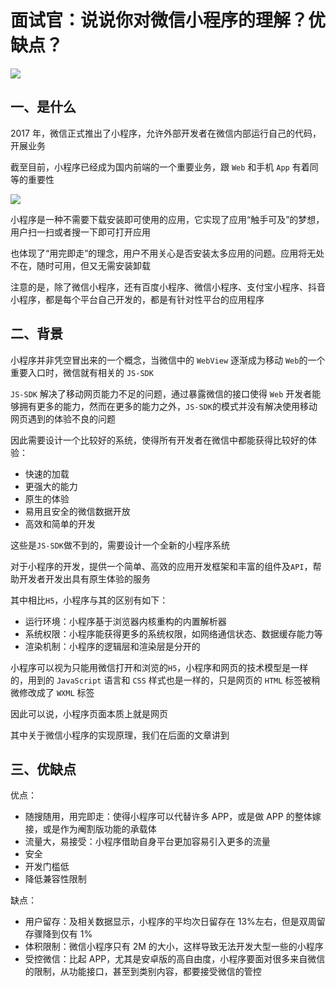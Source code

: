 # 面试官：说说你对微信小程序的理解？优缺点？

![](https://static.vue-js.com/be367c80-300e-11ec-8e64-91fdec0f05a1.png)

## 一、是什么

2017 年，微信正式推出了小程序，允许外部开发者在微信内部运行自己的代码，开展业务

截至目前，小程序已经成为国内前端的一个重要业务，跟 `Web` 和手机 `App` 有着同等的重要性

![](https://static.vue-js.com/ce751de0-300e-11ec-8e64-91fdec0f05a1.png)

小程序是一种不需要下载安装即可使用的应用，它实现了应用“触手可及”的梦想，用户扫一扫或者搜一下即可打开应用

也体现了“用完即走”的理念，用户不用关心是否安装太多应用的问题。应用将无处不在，随时可用，但又无需安装卸载

注意的是，除了微信小程序，还有百度小程序、微信小程序、支付宝小程序、抖音小程序，都是每个平台自己开发的，都是有针对性平台的应用程序

## 二、背景

⼩程序并⾮凭空冒出来的⼀个概念，当微信中的 `WebView` 逐渐成为移动 `Web`的⼀个重要⼊⼝时，微信就有相关的 `JS-SDK`

`JS-SDK` 解决了移动⽹⻚能⼒不⾜的问题，通过暴露微信的接⼝使得 `Web` 开发者能够拥有更多的能⼒，然⽽在更多的能⼒之外，`JS-SDK`的模式并没有解决使⽤移动⽹⻚遇到的体验不良的问题

因此需要设计⼀个⽐较好的系统，使得所有开发者在微信中都能获得⽐较好的体验：

- 快速的加载
- 更强⼤的能⼒
- 原⽣的体验
- 易⽤且安全的微信数据开放
- ⾼效和简单的开发

这些是`JS-SDK`做不到的，需要设计一个全新的小程序系统

对于小程序的开发，提供一个简单、高效的应用开发框架和丰富的组件及`API`，帮助开发者开发出具有原生体验的服务

其中相比`H5`，小程序与其的区别有如下：

- 运⾏环境：⼩程序基于浏览器内核重构的内置解析器
- 系统权限：⼩程序能获得更多的系统权限，如⽹络通信状态、数据缓存能⼒等
- 渲染机制：⼩程序的逻辑层和渲染层是分开的

小程序可以视为只能用微信打开和浏览的`H5`，小程序和网页的技术模型是一样的，用到的 `JavaScript` 语言和 `CSS` 样式也是一样的，只是网页的 `HTML` 标签被稍微修改成了 `WXML` 标签

因此可以说，小程序页面本质上就是网页

其中关于微信小程序的实现原理，我们在后面的文章讲到

## 三、优缺点

优点：

- 随搜随用，用完即走：使得小程序可以代替许多 APP，或是做 APP 的整体嫁接，或是作为阉割版功能的承载体
- 流量大，易接受：小程序借助自身平台更加容易引入更多的流量
- 安全
- 开发门槛低
- 降低兼容性限制

缺点：

- 用户留存：及相关数据显示，小程序的平均次日留存在 13%左右，但是双周留存骤降到仅有 1%
- 体积限制：微信小程序只有 2M 的大小，这样导致无法开发大型一些的小程序
- 受控微信：比起 APP，尤其是安卓版的高自由度，小程序要面对很多来自微信的限制，从功能接口，甚至到类别内容，都要接受微信的管控
